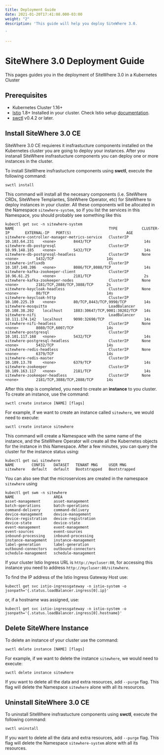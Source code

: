 ```yaml
---
title: Deployment Guide
date: 2021-01-20T17:41:08.000-03:00
weight: "2"
description: 'This guide will help you deploy SiteWhere 3.0.

'

---
```

# SiteWhere 3.0 Deployment Guide

This pages guides you in the deployment of SiteWhere 3.0 in a Kubernetes Cluster

## Prerequisites

* Kubernetes Cluster 1.16+
* [Istio](https://istio.io) 1.8+ Installed in your cluster. Check Istio setup [documentation](https://istio.io/latest/docs/setup/).
* [swctl](./swctl/) v0.4.2 or later.

## Install SiteWhere 3.0 CE

SiteWhere 3.0 CE requieres it insfrastucture components installed on the Kubernetes cluster you are going to deploy your instances.
After you instanall SiteWhere insfrastucture components you can deploy one or more instances in the cluster.

To install SiteWhere insfrastucture components using **swctl**, execute the following command:

```command
swctl install
```

This command will install all the necesary components (i.e. SiteWhere CRDs, SiteWhere Templantes, SiteWhere Operator, etc) for
SiteWhere to deploy instances in your cluster. All these components will be allocated in the Namespace `sitewhere-system`, so
if you list the services in this Namespace, you should probably see something like this

```console
kubectl get svc -n sitewhere-system
NAME                                           TYPE           CLUSTER-IP       EXTERNAL-IP   PORT(S)                         AGE
sitewhere-controller-manager-metrics-service   ClusterIP      10.103.64.231    <none>        8443/TCP                        14s
sitewhere-db-postgresql                        ClusterIP      10.99.148.185    <none>        5432/TCP                        14s
sitewhere-db-postgresql-headless               ClusterIP      None             <none>        5432/TCP                        14s
sitewhere-influxdb                             ClusterIP      10.107.148.206   <none>        8086/TCP,8088/TCP               14s
sitewhere-kafka-zookeeper-client               ClusterIP      10.96.61.25      <none>        2181/TCP                        2s
sitewhere-kafka-zookeeper-nodes                ClusterIP      None             <none>        2181/TCP,2888/TCP,3888/TCP      2s
sitewhere-keycloak-headless                    ClusterIP      None             <none>        80/TCP                          14s
sitewhere-keycloak-http                        ClusterIP      10.100.225.19    <none>        80/TCP,8443/TCP,9990/TCP        14s
sitewhere-mosquitto                            LoadBalancer   10.108.38.202    localhost     1883:30647/TCP,9001:30202/TCP   14s
sitewhere-nifi                                 LoadBalancer   10.111.174.142   localhost     9090:32690/TCP                  14s
sitewhere-nifi-headless                        ClusterIP      None             <none>        8080/TCP,6007/TCP               14s
sitewhere-postgresql                           ClusterIP      10.101.117.168   <none>        5432/TCP                        14s
sitewhere-postgresql-headless                  ClusterIP      None             <none>        5432/TCP                        14s
sitewhere-redis-headless                       ClusterIP      None             <none>        6379/TCP                        14s
sitewhere-redis-master                         ClusterIP      10.109.13.78     <none>        6379/TCP                        14s
sitewhere-zookeeper                            ClusterIP      10.109.163.117   <none>        2181/TCP                        14s
sitewhere-zookeeper-headless                   ClusterIP      None             <none>        2181/TCP,3888/TCP,2888/TCP      14s
```

After this step is completed, you need to create an **instance** to you cluster. To create an instance, use the command:

```command
swctl create instance [NAME] [flags]
```

For example, if we want to create an instance called `sitewhere`, we would need to execute:

```command
swctl create instance sitewhere
```

This command will create a Namespace with the same name of the instance, and the SiteWhere Operator
will create all the Kubernetes objects for the instance in this Namespace. After a few minutes,
you can query the cluster for the instance status using:

```command
kubectl get swi sitewhere
NAME        CONFIG    DATASET   TENANT MNG     USER MNG
sitewhere   default   default   Bootstrapped   Bootstrapped
```

You can also see that the microservices are created in the namespace `sitewhere` using

```command
kubectl get swm -n sitewhere
NAME                  AREA
asset-management      asset-management
batch-operations      batch-operations
command-delivery      command-delivery
device-management     device-management
device-registration   device-registration
device-state          device-state
event-management      event-management
event-sources         event-sources
inbound-processing    inbound-processing
instance-management   instance-management
label-generation      label-generation
outbound-connectors   outbound-connectors
schedule-management   schedule-management
```

If your cluster Istio Ingress URL is `http://mycluser:80`, for accessing this
instance you need to address `http://mycluser:80/sitewhere`.

To find the IP address of the Istio Ingress Gateway Host use:

```console
kubectl get svc istio-ingressgateway -n istio-system -o jsonpath='{.status.loadBalancer.ingress[0].ip}'
````

or, if a hostname was assigned, use:

```console
kubectl get svc istio-ingressgateway -n istio-system -o jsonpath='{.status.loadBalancer.ingress[0].hostname}'
```

## Delete SiteWhere Instance

To delete an instance of your cluster use the command: 

```command
swctl delete instance [NAME] [flags]
```

For example, if we want to delete the instance `sitewhere`, we would need to execute:

```command
swctl delete instance sitewhere
```

If you want to delete all the data and extra resources, add `--purge` flag. This flag will delete
the Namespace `sitewhere` alone with all its resources.

## Uninstall SiteWhere 3.0 CE

To uninstall SiteWhere insfrastucture components using **swctl**, execute the following command:

```command
swctl uninstall
```

If you want to delete all the data and extra resources, add `--purge` flag. This flag will delete
the Namespace `sitewhere-system` alone with all its resources.
